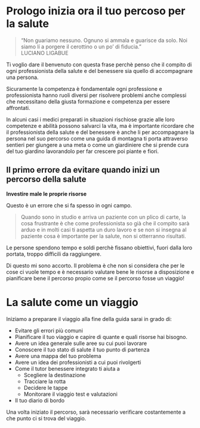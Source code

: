 
# Prologo inizia ora il tuo percoso per la salute

> “Non guariamo nessuno. Ognuno si ammala e guarisce da solo. Noi siamo lí a porgere il cerottino o un po’ di fiducia.”  
LUCIANO LIGABUE

Ti voglio dare il benvenuto con questa frase perchè penso che il compito di ogni professionista della salute e del benessere sia quello di accompagnare una persona.

Sicuramente la competenza è fondamentale ogni professione e professionista hanno ruoli diversi per risolvere problemi anche complessi che necessitano della giusta formazione e competenza per essere affrontati. 

In alcuni casi i medici preparati in situazioni rischiose grazie alle loro competenze e  abilità possono salvarci la vita, ma è importante ricordare che il professionista della salute e del benessere è anche li per accompagnare la persona nel suo percorso come una guida di montagna ti porta attraverso sentieri per giungere a una meta o come un giardiniere che si prende cura del tuo giardino lavorandolo per far crescere poi piante e fiori.



## Il primo errore da evitare  quando inizi un percorso della salute

**Investire male le proprie risorse**

Questo è un errore che si fa spesso in ogni campo.

> Quando sono in studio e arriva un paziente con un plico di carte, la cosa frustrante è che come professionista so già che il compito sarà arduo e in molti casi ti aspetta un duro lavoro e se non si insegna al paziente cosa è importante per la salute, non si otterranno risultati.

Le persone spendono tempo e soldi perchè fissano obiettivi, fuori dalla loro portata, troppo difficili da raggiungere. 

Di questo mi sono accorto. Il problema è che non si considera che per le cose ci vuole tempo e è necessario valutare bene le risorse a disposizione e pianificare bene il percorso propio come se il percorso fosse un viaggio!

# La salute come un viaggio
    
Iniziamo a preparare il viaggio alla fine della guida sarai in grado di:

-  Evitare gli errori più comuni 
-  Pianificare il tuo viaggio e capire di quante e quali  risorse hai bisogno.
- Avere un idea generale sulle aree su cui puoi lavorare 
- Conoscere il tuo stato di salute il tuo punto di partenza
- Avere una mappa del tuo problema 
- Avere un idea dei professionisti a cui puoi rivolgerti
- Come il tutor benessere integrato ti aiuta a 
	- Scegliere la destinazione 
	- Tracciare la rotta 
	- Decidere le tappe  
	- Monitorare il viaggio test e valutazioni
- Il tuo diario di bordo

Una volta iniziato il percorso,  sarà  necessario verificare costantemente a che punto ci si trova del viaggio.






<!--stackedit_data:
eyJoaXN0b3J5IjpbMTIxNTg1OTQxMiwyMjU4Mzc0MDgsLTE4MD
c0MzI3MjYsLTcyNTU3OTIyMF19
-->